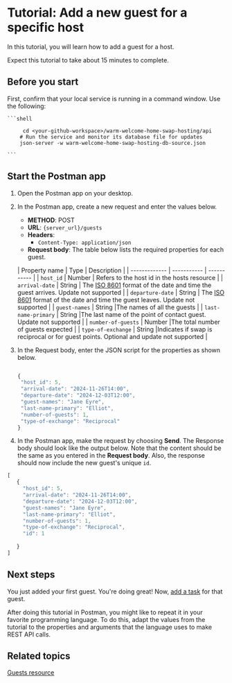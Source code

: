 # Tutorial: Add a new guest for a specific host

 In this tutorial, you will learn how to add a guest for a host.

Expect this tutorial to take about 15 minutes to complete.

## Before you start

First, confirm that your local service is running in a command window. Use the following:

    ```shell
    
         cd <your-github-workspace>/warm-welcome-home-swap-hosting/api
        # Run the service and monitor its database file for updates
        json-server -w warm-welcome-home-swap-hosting-db-source.json

    ```

## Start the Postman app

1. Open the Postman app on your desktop.
1. In the Postman app, create a new request and enter the values below.
    * **METHOD**: POST
    * **URL**: `{server_url}/guests`
    * **Headers**:
        * `Content-Type: application/json`
    * **Request body**:
        The table below lists the required properties for each guest.

    | Property name | Type | Description |
| ------------- | ----------- | ----------- |
| `host_id` | Number | Refers to the host id in the hosts resource |
| `arrival-date` | String | The [ISO 8601](https://en.wikipedia.org/wiki/ISO_8601) format of the date and time the guest arrives. Update not supported |
| `departure-date` | String | The [ISO 8601](https://en.wikipedia.org/wiki/ISO_8601) format of the date and time the guest leaves. Update not supported |
| `guest-names` | String |The names of all the guests |
| `last-name-primary` | String |The last name of the point of contact guest. Update not supported |
| `number-of-guests` | Number |The total number of guests expected |
| `type-of-exchange` | String |Indicates if swap is reciprocal or for guest points. Optional and update not supported |

1. In the Request body, enter the JSON script for the properties as shown below.

    ```js

   {
     "host_id": 5,
     "arrival-date": "2024-11-26T14:00",
     "departure-date": "2024-12-03T12:00", 
     "guest-names": "Jane Eyre",
     "last-name-primary": "Elliot",
     "number-of-guests": 1,
     "type-of-exchange": "Reciprocal"    
   }

    ```

1. In the Postman app, make the request by choosing **Send**. The Response body should look like the output below. Note that the content should be the same as you entered in the **Request body**. Also, the response should now include the new guest's unique `id`.

```js
[
   {
     "host_id": 5,
     "arrival-date": "2024-11-26T14:00",
     "departure-date": "2024-12-03T12:00", 
     "guest-names": "Jane Eyre",
     "last-name-primary": "Elliot",
     "number-of-guests": 1,
     "type-of-exchange": "Reciprocal",
     "id": 1
    
   }
]
```

## Next steps

You just added your first guest. You're doing great! Now, [add a task](tutorial-add-new-task.md) for that guest.

After doing this tutorial in Postman, you might like to repeat it in your favorite programming language. To do this, adapt the values from the tutorial to the properties and arguments that the language uses to make REST API calls.

## Related topics

[Guests resource](../api/house_exchanges.md)
